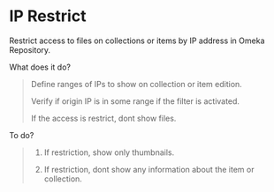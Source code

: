 # IP Restrict

Restrict access to files on collections or items by IP address in Omeka Repository.

What does it do?

>Define ranges of IPs to show on collection or item edition.
>
>Verify if origin IP is in some range if the filter is activated.
>
>If the access is restrict, dont show files.

To do?

>1. If restriction, show only thumbnails.
>
>2. If restriction, dont show any information about the item or collection.


